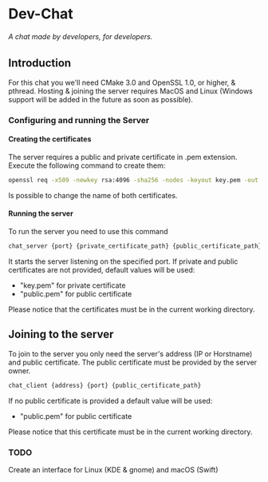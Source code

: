 # Dev-Chat
###### A chat made by developers, for developers.



## Introduction

For this chat you we'll need CMake 3.0 and OpenSSL 1.0, or higher, & pthread.
Hosting & joining the server requires MacOS and Linux (Windows support will be added in the future as soon as possible).

### Configuring and running the Server
#### Creating the certificates
The server requires a public and private certificate in .pem extension.
Execute the following command to create them:
```bash
openssl req -x509 -newkey rsa:4096 -sha256 -nodes -keyout key.pem -out public.pem -days 365
```
Is possible to change the name of both certificates.
#### Running the server
To run the server you need to use this command
```bash
chat_server {port} {private_certificate_path} {public_certificate_path}
```
It starts the server listening on the specified port. If private and public certificates are not provided, default values will be used:

 - "key.pem" for private certificate
 - "public.pem" for public certificate


 Please notice that the certificates must be in the current working directory.


## Joining to the server
To join to the server you only need the server's address (IP or Horstname) and public certificate. The public certificate must be provided by the server owner.

```bash
chat_client {address} {port} {public_certificate_path}
```

If no public certificate is provided a default value will be used:
 - "public.pem" for public certificate

Please notice that this certificate must be in the current working directory.


### TODO
Create an interface for Linux (KDE & gnome) and macOS (Swift)
